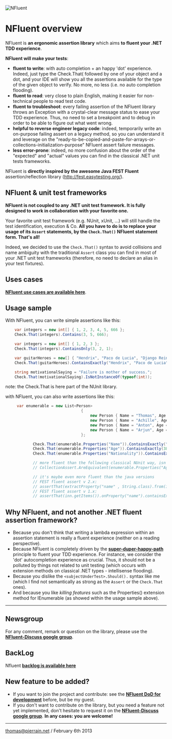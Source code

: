 ![NFluent](https://github.com/tpierrain/nfluent/blob/master/NFluentBanner.png?raw=true)

NFluent overview
==============

NFluent is __an ergonomic assertion library__ which aims __to fluent your .NET TDD experience__.

__NFluent will make your tests__:
+ __fluent to write__: with auto completion \+ an happy 'dot' experience. Indeed, just type the Check.That( followed by one of your object and a dot, and your IDE will show you all the assertions available for the type of the given object to verify. No more, no less (i.e. no auto completion flooding).
+ __fluent to read__: very close to plain English, making it easier for non-technical people to read test code.
+ __fluent to troubleshoot__: every failing assertion of the NFluent library throws an Exception with a crystal-clear message status to ease your TDD experience. Thus, no need to set a breakpoint and to debug in order to be able to figure out what went wrong. 
+ __helpful to reverse engineer legacy code__: indeed, temporarily write an on-purpose failing assert on a legacy method, so you can understand it and leverage on the "ready-to-be-copied-and-paste-for-arrays-or-collections-initialization-purpose" NFluent assert failure messages.
+ __less error-prone__: indeed, no more confusion about the order of the "expected" and "actual" values you can find in the classical .NET unit tests frameworks.

NFluent is __directly inspired by the awesome Java FEST Fluent__ assertion/reflection library (http://fest.easytesting.org/).

NFluent & unit test frameworks
-------------------------------
__NFluent is not coupled to any .NET unit test framework. It is fully designed to work in collaboration with your favorite one.__

Your favorite unit test framework (e.g. NUnit, xUnit, ...) will still handle the test identification, execution & Co. __All you have to do is to replace your usage of its `Assert` statements, by the `Check.That()` NFluent statement form. That's all!__

Indeed, we decided to use the `Check.That()` syntax to avoid collisions and name ambiguity with the traditional `Assert` class you can find in most of your .NET unit test frameworks (therefore, no need to declare an alias in your test fixtures).


Uses cases
----------
__[NFluent use cases are available here](./UseCases.md)__.

Usage sample
------------

With NFluent, you can write simple assertions like this:
```c#	
    var integers = new int[] { 1, 2, 3, 4, 5, 666 };
    Check.That(integers).Contains(3, 5, 666);

	var integers = new int[] { 1, 2, 3 };
    Check.That(integers).ContainsOnly(3, 2, 1);

	var guitarHeroes = new[] { "Hendrix", "Paco de Lucia", "Django Reinhardt", "Baden Powell" };
    Check.That(guitarHeroes).ContainsExactly("Hendrix", "Paco de Lucia", "Django Reinhardt", "Baden Powell");

	string motivationalSaying = "Failure is mother of success.";
    Check.That(motivationalSaying).IsNotInstanceOf(typeof(int));

```
note: the Check.That is here part of the NUnit library.

with NFluent, you can also write assertions like this:
```c#
	 var enumerable = new List<Person>
                                 {
                                     new Person { Name = "Thomas", Age = 38 },
                                     new Person { Name = "Achille", Age = 10, Nationality = Nationality.French },
                                     new Person { Name = "Anton", Age = 7, Nationality = Nationality.French },
                                     new Person { Name = "Arjun", Age = 7, Nationality = Nationality.Indian }
                                 };

            Check.That(enumerable.Properties("Name")).ContainsExactly("Thomas", "Achille", "Anton", "Arjun");
            Check.That(enumerable.Properties("Age")).ContainsExactly(38, 10, 7, 7);
            Check.That(enumerable.Properties("Nationality")).ContainsExactly(Nationality.Unknown, Nationality.French, Nationality.French, Nationality.Indian);

            // more fluent than the following classical NUnit way, isn't it? 
            // CollectionAssert.AreEquivalent(enumerable.Properties("Age"), new[] { 38, 10, 7, 7 });

            // it's maybe even more fluent than the java versions
			// FEST fluent assert v 2.x:
            // assertThat(extractProperty("name" , String.class).from(inn.getItems())).containsExactly("+5 Dexterity Vest", "Aged Brie", "Elixir of the Mongoose", "Sulfuras, Hand of Ragnaros", "Backstage passes to a TAFKAL80ETC concert", "Conjured Mana Cake");
			// FEST fluent assert v 1.x:
			// assertThat(inn.getItems()).onProperty("name").containsExactly("+5 Dexterity Vest", "Aged Brie", "Elixir of the Mongoose", "Sulfuras, Hand of Ragnaros", "Backstage passes to a TAFKAL80ETC concert", "Conjured Mana Cake");
```        

Why NFluent, and not another .NET fluent assertion framework?
----------------------------------------------------------------------------
+ Because you don't think that writing a lambda expression within an assertion statement is really a fluent experience (neither on a reading perspective).
+ Because NFluent is completely driven by the __[super-duper-happy-path](https://github.com/NancyFx/Nancy/wiki/Introduction)__ principle to fluent your TDD experience. For instance, we consider the 'dot' autocompletion experience as crucial. Thus, it should not be a polluted by things not related to unit testing (which occurs with extension methods on classical .NET types - intellisense flooding).
+ Because you dislike the `<subjectUnderTest>.Should().` syntax like me (which I find not semantically as strong as the `Assert` or the `Check.That` ones).
+ And because you like *killing features* such as the Properties() extension method for IEnumerable (as showed within the usage sample above). 

- - -

Newsgroup
---------
For any comment, remark or question on the library, please use the __[NFluent-Discuss google group](https://groups.google.com/forum/#!forum/nfluent-discuss)__.

BackLog
-------
Nfluent __[backlog is available here](./Backlog.md)__

New feature to be added?
------------------------
+ If you want to join the project and contribute: see the __[NFluent DoD for development](./DevDoD.md)__ before, but be my guest. 
+ If you don't want to contribute on the library, but you need a feature not yet implemented, don't hesitate to request it on the __[NFluent-Discuss google group](https://groups.google.com/forum/#!forum/nfluent-discuss)__.
__In any cases: you are welcome!__
- - -

[thomas@pierrain.net](mailto:thomas@pierrain.net) / February 6th 2013